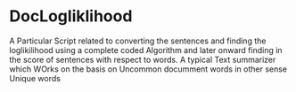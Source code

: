 # DocLogliklihood
A Particular Script related to converting the sentences and finding the loglikilihood using a complete coded Algorithm and later onward finding in the score of sentences with respect to words. A typical Text summarizer which WOrks on the basis on Uncommon documment words in other sense Unique words
